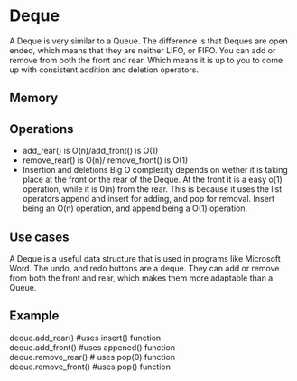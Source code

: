 <h1>Deque</h1>
<p1>A Deque is very similar to a Queue. The difference is that Deques are open ended, which means that they are neither LIFO, or FIFO. You can add or remove from both the front and rear. Which means it is up to you to come up with consistent addition and deletion operators.</p1>
<h2>Memory</h2>
<h2>Operations</h2>
<UL> 
  <LI>add_rear() is O(n)/add_front() is O(1)
  <LI>remove_rear() is O(n)/ remove_front() is O(1)
  <LI>Insertion and deletions Big O complexity depends on wether it is taking place at the front or the rear of the Deque. At the front it is a easy o(1) operation, while it is 0(n) from the rear. This is because it uses the list operators append and insert for adding, and pop for removal. Insert being an O(n) operation, and append being a O(1) operation. 
</UL>
<h2>Use cases</h2>
<p1> A Deque is a useful data structure that is used in programs like Microsoft Word. The undo, and redo buttons are a deque. They can add or remove from both the front and rear, which makes them more adaptable than a Queue. </p1>
<h2>Example</h2>
<p1> deque.add_rear() #uses insert() function<br/> deque.add_front() #uses appened() function <br/> deque.remove_rear()
  # uses pop(0) function <br/>deque.remove_front() #uses pop() function

